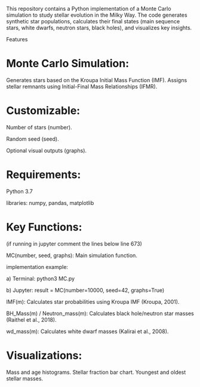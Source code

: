 This repository contains a Python implementation of a Monte Carlo simulation to study stellar evolution in the Milky Way. 
The code generates synthetic star populations, calculates their final states (main sequence stars, white dwarfs, neutron stars, black holes), and visualizes key insights.

Features
# Monte Carlo Simulation:

Generates stars based on the Kroupa Initial Mass Function (IMF).
Assigns stellar remnants using Initial-Final Mass Relationships (IFMR).

# Customizable:

Number of stars (number).

Random seed (seed).

Optional visual outputs (graphs).


# Requirements:

Python 3.7

libraries: numpy, pandas, matplotlib


# Key Functions:

(if running in jupyter comment the lines below line 673)

MC(number, seed, graphs): Main simulation function.

implementation example: 

a) Terminal: python3 MC.py

b) Jupyter: result = MC(number=10000, seed=42, graphs=True)

IMF(m): Calculates star probabilities using Kroupa IMF (Kroupa, 2001).

BH_Mass(m) / Neutron_mass(m): Calculates black hole/neutron star masses (Raithel et al., 2018).

wd_mass(m): Calculates white dwarf masses (Kalirai et al., 2008).

# Visualizations:

Mass and age histograms.
Stellar fraction bar chart.
Youngest and oldest stellar masses.

